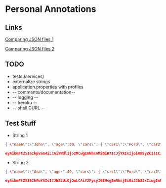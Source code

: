 # Personal Annotations

## Links

[Comparing JSON files 1](https://stackoverflow.com/questions/6526911/best-way-to-compare-2-json-files-in-java)

[Comparing JSON files 2](https://stackoverflow.com/questions/2253750/testing-two-json-objects-for-equality-ignoring-child-order-in-java/9233545#9233545)

## TODO

  * tests (services)
  * externalize strings
  * application.properties with profiles
  * -- comments/documentation-- 
  * -- logging -- 
  * -- heroku --
  * -- shell CURL -- 

## Test Stuff

* String 1 
```json
{ \"name\":\"John\", \"age\":30, \"cars\": { \"car1\":\"Ford\", \"car2\":\"BMW\", \"car3\":\"Fiat\" } }
```

```json
eyAibmFtZSI6IkpvaG4iLCAiYWdlIjozMCwgImNhcnMiOiB7ICJjYXIxIjoiRm9yZCIsICJjYXIyIjoiQk1XIiwgImNhcjMiOiJGaWF0IiB9IH0=
```

* String 2 

```json
{ \"name\":\"Ana\", \"age\":40, \"cars\": { \"car1\":\"Ford\", \"car2\":\"BMW\" } }
```

```json
eyAibmFtZSI6IkFuYSIsICJhZ2UiOjQwLCAiY2FycyI6IHsgImNhcjEiOiJGb3JkIiwgImNhcjIiOiJCTVciIH0gfQ==
```
